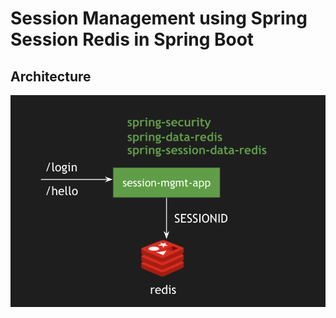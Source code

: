 # Session Management using Spring Session Redis in Spring Boot

## Architecture
![Architecture](./architecture.png)